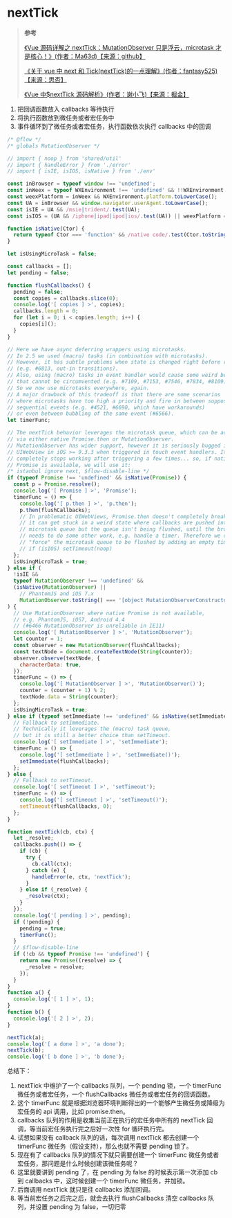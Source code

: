 # nextTick

> **参考**
>
> [《Vue 源码详解之 nextTick：MutationObserver 只是浮云，microtask 才是核心！》(作者：Ma63d)【来源：github】](https://github.com/Ma63d/vue-analysis/issues/6)
>
> [《关于 vue 中 next 和 Tick(nextTick)的一点理解》(作者：fantasy525)【来源：思否】](https://segmentfault.com/a/1190000015632392)
>
> [《Vue 中$nextTick 源码解析》(作者：谢小飞)【来源：掘金】](https://juejin.cn/post/6844904147804749832)

1. 把回调函数放入 callbacks 等待执行
2. 将执行函数放到微任务或者宏任务中
3. 事件循环到了微任务或者宏任务，执行函数依次执行 callbacks 中的回调

```js
/* @flow */
/* globals MutationObserver */

// import { noop } from 'shared/util'
// import { handleError } from './error'
// import { isIE, isIOS, isNative } from './env'

const inBrowser = typeof window !== 'undefined';
const inWeex = typeof WXEnvironment !== 'undefined' && !!WXEnvironment.platform;
const weexPlatform = inWeex && WXEnvironment.platform.toLowerCase();
const UA = inBrowser && window.navigator.userAgent.toLowerCase();
const isIE = UA && /msie|trident/.test(UA);
const isIOS = (UA && /iphone|ipad|ipod|ios/.test(UA)) || weexPlatform === 'ios';

function isNative(Ctor) {
  return typeof Ctor === 'function' && /native code/.test(Ctor.toString());
}

let isUsingMicroTask = false;

const callbacks = [];
let pending = false;

function flushCallbacks() {
  pending = false;
  const copies = callbacks.slice(0);
  console.log('[ copies ] >', copies);
  callbacks.length = 0;
  for (let i = 0; i < copies.length; i++) {
    copies[i]();
  }
}

// Here we have async deferring wrappers using microtasks.
// In 2.5 we used (macro) tasks (in combination with microtasks).
// However, it has subtle problems when state is changed right before repaint
// (e.g. #6813, out-in transitions).
// Also, using (macro) tasks in event handler would cause some weird behaviors
// that cannot be circumvented (e.g. #7109, #7153, #7546, #7834, #8109).
// So we now use microtasks everywhere, again.
// A major drawback of this tradeoff is that there are some scenarios
// where microtasks have too high a priority and fire in between supposedly
// sequential events (e.g. #4521, #6690, which have workarounds)
// or even between bubbling of the same event (#6566).
let timerFunc;

// The nextTick behavior leverages the microtask queue, which can be accessed
// via either native Promise.then or MutationObserver.
// MutationObserver has wider support, however it is seriously bugged in
// UIWebView in iOS >= 9.3.3 when triggered in touch event handlers. It
// completely stops working after triggering a few times... so, if native
// Promise is available, we will use it:
/* istanbul ignore next, $flow-disable-line */
if (typeof Promise !== 'undefined' && isNative(Promise)) {
  const p = Promise.resolve();
  console.log('[ Promise ] >', 'Promise');
  timerFunc = () => {
    console.log('[ p.then ] >', 'p.then');
    p.then(flushCallbacks);
    // In problematic UIWebViews, Promise.then doesn't completely break, but
    // it can get stuck in a weird state where callbacks are pushed into the
    // microtask queue but the queue isn't being flushed, until the browser
    // needs to do some other work, e.g. handle a timer. Therefore we can
    // "force" the microtask queue to be flushed by adding an empty timer.
    // if (isIOS) setTimeout(noop)
  };
  isUsingMicroTask = true;
} else if (
  !isIE &&
  typeof MutationObserver !== 'undefined' &&
  (isNative(MutationObserver) ||
    // PhantomJS and iOS 7.x
    MutationObserver.toString() === '[object MutationObserverConstructor]')
) {
  // Use MutationObserver where native Promise is not available,
  // e.g. PhantomJS, iOS7, Android 4.4
  // (#6466 MutationObserver is unreliable in IE11)
  console.log('[ MutationObserver ] >', 'MutationObserver');
  let counter = 1;
  const observer = new MutationObserver(flushCallbacks);
  const textNode = document.createTextNode(String(counter));
  observer.observe(textNode, {
    characterData: true,
  });
  timerFunc = () => {
    console.log('[ MutationObserver ] >', 'MutationObserver()');
    counter = (counter + 1) % 2;
    textNode.data = String(counter);
  };
  isUsingMicroTask = true;
} else if (typeof setImmediate !== 'undefined' && isNative(setImmediate)) {
  // Fallback to setImmediate.
  // Technically it leverages the (macro) task queue,
  // but it is still a better choice than setTimeout.
  console.log('[ setImmediate ] >', 'setImmediate');
  timerFunc = () => {
    console.log('[ setImmediate ] >', 'setImmediate()');
    setImmediate(flushCallbacks);
  };
} else {
  // Fallback to setTimeout.
  console.log('[ setTimeout ] >', 'setTimeout');
  timerFunc = () => {
    console.log('[ setTimeout ] >', 'setTimeout()');
    setTimeout(flushCallbacks, 0);
  };
}

function nextTick(cb, ctx) {
  let _resolve;
  callbacks.push(() => {
    if (cb) {
      try {
        cb.call(ctx);
      } catch (e) {
        handleError(e, ctx, 'nextTick');
      }
    } else if (_resolve) {
      _resolve(ctx);
    }
  });
  console.log('[ pending ] >', pending);
  if (!pending) {
    pending = true;
    timerFunc();
  }
  // $flow-disable-line
  if (!cb && typeof Promise !== 'undefined') {
    return new Promise((resolve) => {
      _resolve = resolve;
    });
  }
}
function a() {
  console.log('[ 1 ] >', 1);
}
function b() {
  console.log('[ 2 ] >', 2);
}

nextTick(a);
console.log('[ a done ] >', 'a done');
nextTick(b);
console.log('[ b done ] >', 'b done');
```

总结下：

1. nextTick 中维护了一个 callbacks 队列，一个 pending 锁，一个 timerFunc 微任务或者宏任务，一个 flushCallbacks 微任务或者宏任务的回调函数。
2. 这个 timerFunc 就是根据浏览器环境判断得出的一个能够产生微任务或降级为宏任务的 api 调用，比如 promise.then。
3. callbacks 队列的作用是收集当前正在执行的宏任务中所有的 nextTick 回调，等当前宏任务执行完之后好一次性 for 循环执行完。
4. 试想如果没有 callback 队列的话，每次调用 nextTick 都去创建一个 timerFunc 微任务（假设支持），那么也就不需要 pending 锁了。
5. 现在有了 callbacks 队列的情况下就只需要创建一个 timerFunc 微任务或者宏任务，那问题是什么时候创建该微任务呢？
6. 这里就要讲到 pending 了，在 pending 为 false 的时候表示第一次添加 cb 到 callbacks 中，这时候创建一个 timerFunc 微任务，并加锁。
7. 后面调用 nextTick 就只是往 callbacks 添加回调。
8. 等当前宏任务之后完之后，就会去执行 flushCallbacks 清空 callbacks 队列，并设置 pending 为 false，一切归零

